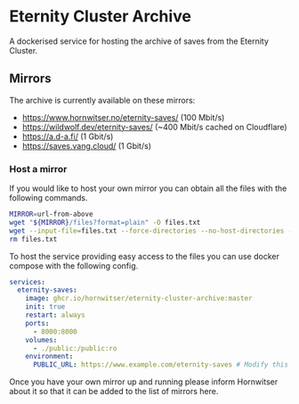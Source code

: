 # Eternity Cluster Archive

A dockerised service for hosting the archive of saves from the Eternity Cluster.

## Mirrors

The archive is currently available on these mirrors:

- https://www.hornwitser.no/eternity-saves/ (100 Mbit/s)
- https://wildwolf.dev/eternity-saves/ (~400 Mbit/s cached on Cloudflare)
- https://a.d-a.fi/ (1 Gbit/s)
- https://saves.vang.cloud/ (1 Gbit/s)

### Host a mirror

If you would like to host your own mirror you can obtain all the files with the following commands.

```sh
MIRROR=url-from-above
wget "${MIRROR}/files?format=plain" -O files.txt
wget --input-file=files.txt --force-directories --no-host-directories --cut-dirs=1 --directory-prefix=public/
rm files.txt
```

To host the service providing easy access to the files you can use docker compose with the following config.

```yaml
services:
  eternity-saves:
    image: ghcr.io/hornwitser/eternity-cluster-archive:master
    init: true
    restart: always
    ports:
      - 8000:8000
    volumes:
      - ./public:/public:ro
    environment:
      PUBLIC_URL: https://www.example.com/eternity-saves # Modify this to match your server's url
```

Once you have your own mirror up and running please inform Hornwitser about it so that it can be added to the list of mirrors here.
